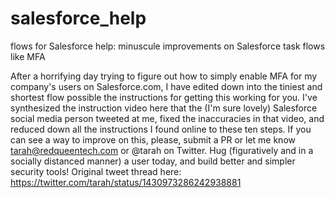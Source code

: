 # salesforce_help
flows for Salesforce help: minuscule improvements on Salesforce task flows like MFA

After a horrifying day trying to figure out how to simply enable MFA for my company's users on Salesforce.com, I have edited down into the tiniest and shortest flow possible the instructions for getting this working for you. I've synthesized the instruction video here that the (I'm sure lovely) Salesforce social media person tweeted at me, fixed the inaccuracies in that video, and reduced down all the instructions I found online to these ten steps. If you can see a way to improve on this, please, submit a PR or let me know tarah@redqueentech.com or @tarah on Twitter. Hug (figuratively and in a socially distanced manner) a user today, and build better and simpler security tools! Original tweet thread here: https://twitter.com/tarah/status/1430973286242938881

